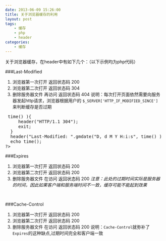```yaml
---
date: 2013-06-09 15:26:00
title: 关于浏览器缓存的利用 
layout: post
tags:
    - 缓存
    - php
    - header
categories:
    - 缓存
---
```

关于浏览器缓存，在header中有如下几个：（以下示例均为php代码）

###Last-Modified

1. 浏览器第一次打开 返回状态码 200
2. 浏览器第二次打开 返回状态码 304
3. 删除服务器文件 再访问 返回状态码 404
说明：每次打开页面依然需要向服务器发起http请求，浏览器根据用户的 `$_SERVER['HTTP_IF_MODIFIED_SINCE']` 来判断缓存是否过期

<pre class="prettyprint linenums">
<?php 
  $cache_time = 3600; 
  $modified_time = @$_SERVER['HTTP_IF_MODIFIED_SINCE']; 
  if( strtotime($modified_time)+$cache_time > time() ){ 
     header("HTTP/1.1 304"); 
     exit; 
  } 
  header("Last-Modified: ".gmdate("D, d M Y H:i:s", time() )." GMT");  
  echo time(); 
?> 
</pre>

###Expires
1. 浏览器第一次打开 返回状态码 200
2. 浏览器第二次打开 返回状态码 200
3. 删除服务器文件 在访问 返回状态码 200
_注意：此处的过期时间实际是服务器的时间，因此如果客户端和服务端时间不一致，缓存可能不能起到效果_
<pre class="prettyprint linenums">
<?php 
  $cache_time = 3600; 
  header("Expires: ".gmdate("D, d M Y H:i:s", time()+$cache_time )." GMT");    
  echo time(); 
?> 
</pre>
###Cache-Control
1. 浏览器第一次打开 返回状态码 200
2. 浏览器第二次打开 返回状态码 200
3. 删除服务器文件 在访问 返回状态码 200
说明：`Cache-Control`就弥补了`Expires`的这种缺点,过期时间完全和客户端一致
<pre class="prettyprint linenums">
<?php 
$cache_time = 3600; 
header("Cache-Control: max-age=".$cache_time); 
echo time(); 
?> 
</pre>


